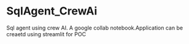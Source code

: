 # SqlAgent_CrewAi
Sql agent using crew AI.
A google collab notebook.Application can be creaetd using streamlit for POC

